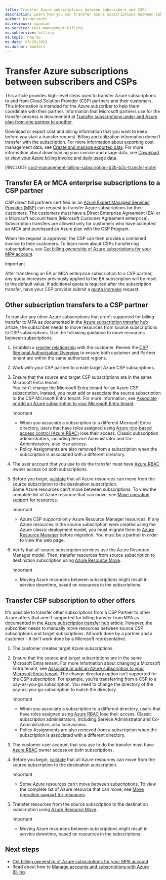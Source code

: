 ```yaml
---
title: Transfer Azure subscriptions between subscribers and CSPs
description: Learn how you can transfer Azure subscriptions between subscribers and CSPs.
author: bandersmsft
ms.reviewer: sgautam
ms.service: cost-management-billing
ms.subservice: billing
ms.topic: how-to
ms.date: 03/29/2023
ms.author: banders
---
```


# Transfer Azure subscriptions between subscribers and CSPs

This article provides high-level steps used to transfer Azure subscriptions to and from Cloud Solution Provider (CSP) partners and their customers. This information is intended for the Azure subscriber to help them coordinate with their partner. Information that Microsoft partners use for the transfer process is documented at [Transfer subscriptions under and Azure plan from one partner to another](azure-plan-subscription-transfer-partners.md).

Download or export cost and billing information that you want to keep before you start a transfer request. Billing and utilization information doesn't transfer with the subscription. For more information about exporting cost management data, see [Create and manage exported data](../costs/tutorial-export-acm-data.md). For more information about downloading your invoice and usage data, see [Download or view your Azure billing invoice and daily usage data](download-azure-invoice-daily-usage-date.md).

[!INCLUDE [cost-management-billing-subscription-b2b-b2c-transfer-note](../../../includes/cost-management-billing-subscription-b2b-b2c-transfer-note.md)]

## Transfer EA or MCA enterprise subscriptions to a CSP partner

CSP direct bill partners certified as an [Azure Expert Managed Services Provider (MSP)](https://partner.microsoft.com/membership/azure-expert-msp) can request to transfer Azure subscriptions for their customers. The customers must have a Direct Enterprise Agreement (EA) or a Microsoft account team (Microsoft Customer Agreement enterprise). Subscription transfers are allowed only for customers who have accepted an MCA and purchased an Azure plan with the CSP Program.

When the request is approved, the CSP can then provide a combined invoice to their customers. To learn more about CSPs transferring subscriptions, see [Get billing ownership of Azure subscriptions for your MPA account](mpa-request-ownership.md).

>[!IMPORTANT]
> After transfering an EA or MCA enterprise subscription to a CSP partner, any quota increases previously applied to the EA subscription will be reset to the default value. If additional quota is required after the subscription transfer, have your CSP provider submit a [quota increase](../../azure-portal/supportability/regional-quota-requests.md) request. 

## Other subscription transfers to a CSP partner

To transfer any other Azure subscriptions that aren't supported for billing transfer to MPA as documented in the [Azure subscription transfer hub](subscription-transfer.md#product-transfer-support) article, the subscriber needs to move resources from source subscriptions to CSP subscriptions. Use the following guidance to move resources between subscriptions.

1. Establish a [reseller relationship](/partner-center/request-a-relationship-with-a-customer) with the customer. Review the [CSP Regional Authorization Overview](/partner-center/regional-authorization-overview) to ensure both customer and Partner tenant are within the same authorized regions.
1. Work with your CSP partner to create target Azure CSP subscriptions.
1. Ensure that the source and target CSP subscriptions are in the same Microsoft Entra tenant.  
    You can't change the Microsoft Entra tenant for an Azure CSP subscription. Instead, you must add or associate the source subscription to the CSP Microsoft Entra tenant. For more information, see [Associate or add an Azure subscription to your Microsoft Entra tenant](../../active-directory/fundamentals/active-directory-how-subscriptions-associated-directory.md).
    > [!IMPORTANT]
    > - When you associate a subscription to a different Microsoft Entra directory, users that have roles assigned using [Azure role-based access control (Azure RBAC)](../../role-based-access-control/role-assignments-portal.md) lose their access. Classic subscription administrators, including Service Administrator and Co-Administrators, also lose access.
    > - Policy Assignments are also removed from a subscription when the subscription is associated with a different directory.
1. The user account that you use to do the transfer must have [Azure RBAC](add-change-subscription-administrator.md) owner access on both subscriptions.
1. Before you begin, [validate](/rest/api/resources/resources/validatemoveresources) that all Azure resources can move from the source subscription to the destination subscription.  
    Some Azure resources can't move between subscriptions. To view the complete list of Azure resource that can move, see [Move operation support for resources](../../azure-resource-manager/management/move-support-resources.md).
    > [!IMPORTANT]
    >  - Azure CSP supports only Azure Resource Manager resources. If any Azure resources in the source subscription were created using the Azure classic deployment model, you must migrate them to [Azure Resource Manager](/azure/cloud-solution-provider/migration/ea-payg-to-azure-csp/ea-open-direct-asm-to-arm) before migration. You must be a partner in order to view the web page.

1. Verify that all source subscription services use the Azure Resource Manager model. Then, transfer resources from source subscription to destination subscription using [Azure Resource Move](../../azure-resource-manager/management/move-resource-group-and-subscription.md).
    > [!IMPORTANT]
    >  - Moving Azure resources between subscriptions might result in service downtime, based on resources in the subscriptions.

## Transfer CSP subscription to other offers

It's possible to transfer other subscriptions from a CSP Partner to other Azure offers that aren't supported for billing transfer from MPA as documented in the [Azure subscription transfer hub](subscription-transfer.md#product-transfer-support) article. However, the subscriber needs to manually move resources between source CSP subscriptions and target subscriptions. All work done by a partner and a customer - it isn't work done by a Microsoft representative.

1. The customer creates target Azure subscriptions.
1. Ensure that the source and target subscriptions are in the same Microsoft Entra tenant. For more information about changing a Microsoft Entra tenant, see [Associate or add an Azure subscription to your Microsoft Entra tenant](../../active-directory/fundamentals/active-directory-how-subscriptions-associated-directory.md).
    The change directory option isn't supported for the CSP subscription. For example, you're transferring from a CSP to a pay-as-you-go subscription. You need to change the directory of the pay-as-you-go subscription to match the directory.

    > [!IMPORTANT]
    >  - When you associate a subscription to a different directory, users that have roles assigned using [Azure RBAC](../../role-based-access-control/role-assignments-portal.md) lose their access. Classic subscription administrators, including Service Administrator and Co-Administrators, also lose access.
    >  - Policy Assignments are also removed from a subscription when the subscription is associated with a different directory.

1. The customer user account that you use to do the transfer must have [Azure RBAC](add-change-subscription-administrator.md) owner access on both subscriptions.
1. Before you begin, [validate](/rest/api/resources/resources/validatemoveresources) that all Azure resources can move from the source subscription to the destination subscription.
    > [!IMPORTANT]
    >  - Some Azure resources can't move between subscriptions. To view the complete list of Azure resource that can move, see [Move operation support for resources](../../azure-resource-manager/management/move-support-resources.md).

1. Transfer resources from the source subscription to the destination subscription using [Azure Resource Move](../../azure-resource-manager/management/move-resource-group-and-subscription.md).
    > [!IMPORTANT]
    >  - Moving Azure resources between subscriptions might result in service downtime, based on resources in the subscriptions.

## Next steps

- [Get billing ownership of Azure subscriptions for your MPA account](mpa-request-ownership.md).
- Read about how to [Manage accounts and subscriptions with Azure Billing](../index.yml).
